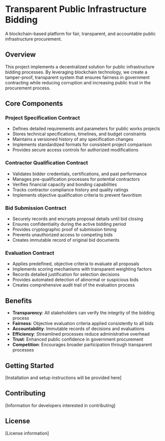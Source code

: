 # Transparent Public Infrastructure Bidding

A blockchain-based platform for fair, transparent, and accountable public infrastructure procurement.

## Overview

This project implements a decentralized solution for public infrastructure bidding processes. By leveraging blockchain technology, we create a tamper-proof, transparent system that ensures fairness in government contracting while reducing corruption and increasing public trust in the procurement process.

## Core Components

### Project Specification Contract
- Defines detailed requirements and parameters for public works projects
- Stores technical specifications, timelines, and budget constraints
- Maintains a versioned history of any specification changes
- Implements standardized formats for consistent project comparison
- Provides secure access controls for authorized modifications

### Contractor Qualification Contract
- Validates bidder credentials, certifications, and past performance
- Manages pre-qualification processes for potential contractors
- Verifies financial capacity and bonding capabilities
- Tracks contractor compliance history and quality ratings
- Implements objective qualification criteria to prevent favoritism

### Bid Submission Contract
- Securely records and encrypts proposal details until bid closing
- Ensures confidentiality during the active bidding period
- Provides cryptographic proof of submission timing
- Prevents unauthorized access to competing bids
- Creates immutable record of original bid documents

### Evaluation Contract
- Applies predefined, objective criteria to evaluate all proposals
- Implements scoring mechanisms with transparent weighting factors
- Records detailed justification for selection decisions
- Provides automated detection of abnormal or suspicious bids
- Creates comprehensive audit trail of the evaluation process

## Benefits

- **Transparency**: All stakeholders can verify the integrity of the bidding process
- **Fairness**: Objective evaluation criteria applied consistently to all bids
- **Accountability**: Immutable records of decisions and evaluations
- **Efficiency**: Streamlined processes reduce administrative overhead
- **Trust**: Enhanced public confidence in government procurement
- **Competition**: Encourages broader participation through transparent processes

## Getting Started

[Installation and setup instructions will be provided here]

## Contributing

[Information for developers interested in contributing]

## License

[License information]
